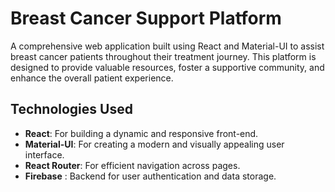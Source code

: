# Breast Cancer Support Platform

A comprehensive web application built using React and Material-UI to assist breast cancer patients throughout their treatment journey. This platform is designed to provide valuable resources, foster a supportive community, and enhance the overall patient experience.

## Technologies Used

- **React**: For building a dynamic and responsive front-end.
- **Material-UI**: For creating a modern and visually appealing user interface.
- **React Router**: For efficient navigation across pages.
- **Firebase** : Backend for user authentication and data storage.


